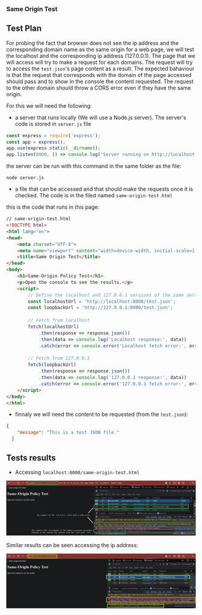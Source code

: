### Same Origin Test

## Test Plan

For probing the fact that browser does not see the ip address and the corresponding domain name as the same origin for a web page, we will test the localhost and the corresponding ip address (127.0.0.1). The page that we will access will try to make a request for each domains. The request will try to access the `test.json`'s page content as a result. The expected bahaviour is that the request that corresponds with the domain of the page accessed should pass and to show in the console the content requested. The request to the other domain should throw a CORS error even if they have the same origin.

For this we will need the following: 
- a server that runs locally (We will use a Node.js server). The server's code is stored in `server.js` file

```js
const express = require('express');
const app = express();
app.use(express.static(__dirname));
app.listen(8000, () => console.log('Server running on http://localhost:8000'));
```

the server can be run with this command in the same folder as the file:
```
node server.js
 ```

- a file that can be accessed and that should make the requests once it is checked. The code is in the filed named `same-origin-test.html`

this is the code that runs in this page:

```html
// same-origin-test.html
<!DOCTYPE html>
<html lang="en">
<head>
    <meta charset="UTF-8">
    <meta name="viewport" content="width=device-width, initial-scale=1.0">
    <title>Same Origin Test</title>
</head>
<body>
    <h1>Same-Origin Policy Test</h1>
    <p>Open the console to see the results.</p>
    <script>
        // Define the localhost and 127.0.0.1 versions of the same server
        const localhostUrl = 'http://localhost:8000/test.json';
        const loopbackUrl = 'http://127.0.0.1:8000/test.json';

        // Fetch from localhost
        fetch(localhostUrl)
            .then(response => response.json())
            .then(data => console.log('Localhost response:', data))
            .catch(error => console.error('Localhost fetch error:', error));

        // Fetch from 127.0.0.1
        fetch(loopbackUrl)
            .then(response => response.json())
            .then(data => console.log('127.0.0.1 response:', data))
            .catch(error => console.error('127.0.0.1 fetch error:', error));
    </script>
</body>
</html>
 ```
- finnaly we will need the content to be requested (from the `test.json`):
```json
{
    "message": "This is a test JSON file."
  }
```

## Tests results

- Accessing `localhost:8000/same-origin-test.html`

![Test with localhost](.\localhost.png)

Similar results can be seen accessing the ip address:

![Test with ip address](.\ip_address.png)